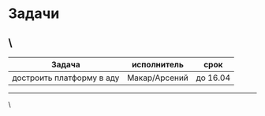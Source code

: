 # Задачи
\\
--------------------------------------
Задача  |исполнитель | срок
-------|------------|-----
достроить платформу в аду| Макар/Арсений | до 16.04
--------------------------------------
\\

